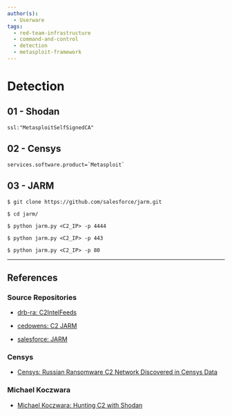 ```yaml
---
author(s):
  - Userware
tags:
  - red-team-infrastructure
  - command-and-control
  - detection
  - metasploit-framework
---
```

# Detection

## 01 - Shodan

```
ssl:"MetasploitSelfSignedCA"
```

## 02 - Censys

```
services.software.product=`Metasploit`
```

## 03 - JARM

```
$ git clone https://github.com/salesforce/jarm.git

$ cd jarm/

$ python jarm.py <C2_IP> -p 4444

$ python jarm.py <C2_IP> -p 443

$ python jarm.py <C2_IP> -p 80
```

---
## References

### Source Repositories

- [drb-ra: C2IntelFeeds](https://github.com/drb-ra/C2IntelFeeds)

- [cedowens: C2 JARM](https://github.com/cedowens/C2-JARM)

- [salesforce: JARM](https://github.com/salesforce/jarm)

### Censys

- [Censys: Russian Ransomware C2 Network Discovered in Censys Data](https://censys.com/russian-ransomware-c2-network-discovered-in-censys-data/)

### Michael Koczwara

- [Michael Koczwara: Hunting C2 with Shodan](https://michaelkoczwara.medium.com/hunting-c2-with-shodan-223ca250d06f)